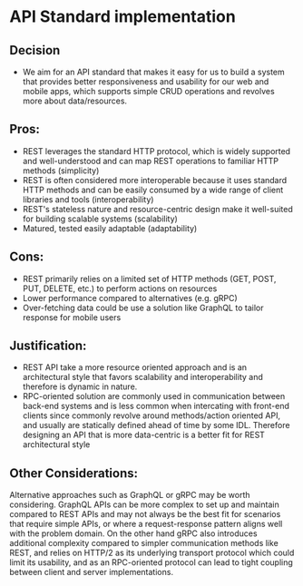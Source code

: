 # API Standard implementation

## Decision

- We aim for an API standard that makes it easy for us to build a system that provides better responsiveness and usability for our web and 
mobile apps, which supports simple CRUD operations and revolves more about data/resources.

## Pros:

- REST leverages the standard HTTP protocol, which is widely supported and well-understood and can map REST operations to familiar HTTP methods (simplicity)
- REST is often considered more interoperable because it uses standard HTTP methods and can be easily consumed by a wide range of client libraries and tools (interoperability)
- REST's stateless nature and resource-centric design make it well-suited for building scalable systems (scalability)
- Matured, tested easily adaptable (adaptability)

## Cons:

- REST primarily relies on a limited set of HTTP methods (GET, POST, PUT, DELETE, etc.) to perform actions on resources 
- Lower performance compared to alternatives (e.g. gRPC)
- Over-fetching data could be use a solution like GraphQL to tailor response for mobile users

## Justification:

- REST API take a more resource oriented approach and is an architectural style that favors scalability and interoperability and
therefore is dynamic in nature.  
- RPC-oriented solution are commonly used in communication between back-end systems and is less common when intercating with
front-end clients since commonly revolve around methods/action oriented API, and usually are statically defined ahead of time 
by some IDL. Therefore designing an API that is more data-centric is a better fit for REST architectural style 


## Other Considerations:

Alternative approaches such as GraphQL or gRPC may be worth considering. GraphQL APIs can be more complex to set up and 
maintain compared to REST APIs and may not always be the best fit for scenarios that require simple APIs, or where a 
request-response pattern aligns well with the problem domain. On the other hand gRPC also introduces additional complexity 
compared to simpler communication methods like REST, and relies on HTTP/2 as its underlying transport protocol which could
limit its usability, and as an RPC-oriented protocol can lead to tight coupling between client and server implementations.